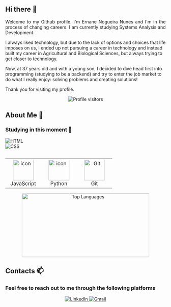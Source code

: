 ## Hi there 👋
<p align="justify">
Welcome to my Github profile. I'm Ernane Nogueira Nunes and I'm in the process of changing careers. I am currently studying Systems Analysis and Development.
<p>I always liked technology, but due to the lack of options and choices that life imposes on us, I ended up not pursuing a career in technology and instead built my career in Agricultural and Biological Sciences, but always trying to get closer to technology.
<p>Now, at 37 years old and with a young son, I decided to dive head first into programming (studying to be a backend) and try to enter the job market to do what I really enjoy: solving problems and creating solutions!
<p>Thank you for visiting my profile.
</p>

<p align="center">
<img src="https://api.visitorbadge.io/api/visitors?path=https%3A%2F%2Fgithub.com%2Fernanenn&label=Profile%20visitors&countColor=%23263759" alt="Profile visitors" style="pointer-events: none;">
</p>

## About Me 💬
### Studying in this moment 🌱
<div align=center">
  
![HTML](https://img.shields.io/badge/HTML5-E34F26?style=for-the-badge&logo=html5&logoColor=white)  
![CSS](https://img.shields.io/badge/CSS3-1572B6?style=for-the-badge&logo=css3&logoColor=white)
</div>

<div style="display: flex; align-items: flex-start; align: center">
<table align="center">
<tr>  
<td align="center" width="96">
    <img src="https://techstack-generator.vercel.app/js-icon.svg" alt="icon" width="65" height="65" />
    <br>JavaScript
</td>
<td align="center" width="96">
    <img src="https://techstack-generator.vercel.app/python-icon.svg" alt="icon" width="65" height="65" />
    <br>Python
</td>
<td align="center" width="96"> 
    <img src="https://techstack-generator.vercel.app/github-icon.svg" width="65" height="65" alt="Git" />
<br>Git
</td>          
</tr>
</table>
</div>

<div align="center">
    <img width="400px" height="200px" src="https://github-readme-stats.vercel.app/api/top-langs/?username=ernanenn&theme=dark&show_icons=true&layout=compact" alt="Top Languages"/>
</div>

## Contacts 📫
### Feel free to reach out to me through the following platforms
<div align="center"> 
    <a href="https://www.linkedin.com/in/ernane-nogueira-nunes-822143112/" target="_blank">
        <img src="https://img.shields.io/badge/-LinkedIn-%230077B5?style=for-the-badge&logo=linkedin&logoColor=white" alt="LinkedIn">
    </a>
    <a href="mailto:ernanenn@gmail.com" target="_blank">
      <img src="https://img.shields.io/badge/-Gmail-%D15F4?style=for-the-badge&logo=gmail&logoColor=red&color=white" alt="Gmail">
    </a>
</div>
